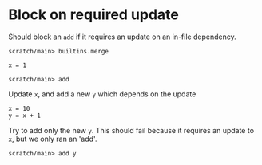 # Block on required update

Should block an `add` if it requires an update on an in-file dependency.

``` ucm :hide
scratch/main> builtins.merge
```

``` unison
x = 1
```

``` ucm
scratch/main> add
```

Update `x`, and add a new `y` which depends on the update

``` unison
x = 10
y = x + 1
```

Try to add only the new `y`. This should fail because it requires an update to `x`, but we only ran an 'add'.

``` ucm :error
scratch/main> add y
```
